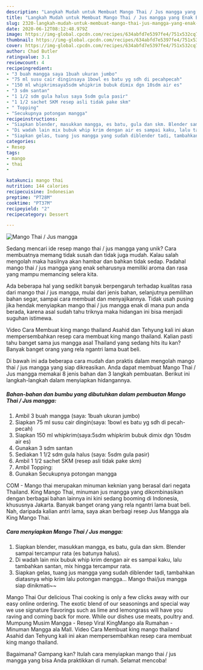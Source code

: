 ```yaml
---
description: "Langkah Mudah untuk Membuat Mango Thai / Jus mangga yang Enak Banget"
title: "Langkah Mudah untuk Membuat Mango Thai / Jus mangga yang Enak Banget"
slug: 2320-langkah-mudah-untuk-membuat-mango-thai-jus-mangga-yang-enak-banget
date: 2020-06-12T08:12:48.979Z
image: https://img-global.cpcdn.com/recipes/634abfd7e5397fe4/751x532cq70/mango-thai-jus-mangga-foto-resep-utama.jpg
thumbnail: https://img-global.cpcdn.com/recipes/634abfd7e5397fe4/751x532cq70/mango-thai-jus-mangga-foto-resep-utama.jpg
cover: https://img-global.cpcdn.com/recipes/634abfd7e5397fe4/751x532cq70/mango-thai-jus-mangga-foto-resep-utama.jpg
author: Chad Butler
ratingvalue: 3.1
reviewcount: 4
recipeingredient:
- "3 buah mangga saya 1buah ukuran jumbo"
- "75 ml susu cair dinginsaya 1bowl es batu yg sdh di pecahpecah"
- "150 ml whipkrimsaya5sdm whipkrim bubuk dimix dgn 10sdm air es"
- "3 sdm santan"
- "1 1/2 sdm gula halus saya 5sdm gula pasir"
- "1 1/2 sachet SKM resep asli tidak pake skm"
- " Topping"
- "Secukupnya potongan mangga"
recipeinstructions:
- "Siapkan blender, masukkan mangga, es batu, gula dan skm. Blender sampai tercampur rata (es batunya halus)."
- "Di wadah lain mix bubuk whip krim dengan air es sampai kaku, lalu tambahkan santan, mix hingga tercampur rata."
- "Siapkan gelas, tuang jus mangga yang sudah diblender tadi, tambahkan diatasnya whip krim lalu potongan mangga... Mango thai/jus mangga siap dinikmati~~"
categories:
- Resep
tags:
- mango
- thai
- 

katakunci: mango thai  
nutrition: 144 calories
recipecuisine: Indonesian
preptime: "PT28M"
cooktime: "PT37M"
recipeyield: "2"
recipecategory: Dessert

---
```



![Mango Thai / Jus mangga](https://img-global.cpcdn.com/recipes/634abfd7e5397fe4/751x532cq70/mango-thai-jus-mangga-foto-resep-utama.jpg)

Sedang mencari ide resep mango thai / jus mangga yang unik? Cara membuatnya memang tidak susah dan tidak juga mudah. Kalau salah mengolah maka hasilnya akan hambar dan bahkan tidak sedap. Padahal mango thai / jus mangga yang enak seharusnya memiliki aroma dan rasa yang mampu memancing selera kita.

Ada beberapa hal yang sedikit banyak berpengaruh terhadap kualitas rasa dari mango thai / jus mangga, mulai dari jenis bahan, selanjutnya pemilihan bahan segar, sampai cara membuat dan menyajikannya. Tidak usah pusing jika hendak menyiapkan mango thai / jus mangga enak di mana pun anda berada, karena asal sudah tahu triknya maka hidangan ini bisa menjadi suguhan istimewa.

Video Cara Membuat king mango thailand Asahid dan Tehyung kali ini akan mempersembahkan resep cara membuat king mango thailand. Kalian pasti tahu banget sama jus mangga asal Thailand yang sedang hits itu kan? Banyak banget orang yang rela ngantri lama buat beli.


Di bawah ini ada beberapa cara mudah dan praktis dalam mengolah mango thai / jus mangga yang siap dikreasikan. Anda dapat membuat Mango Thai / Jus mangga memakai 8 jenis bahan dan 3 langkah pembuatan. Berikut ini langkah-langkah dalam menyiapkan hidangannya.

<!--inarticleads1-->

##### Bahan-bahan dan bumbu yang dibutuhkan dalam pembuatan Mango Thai / Jus mangga:

1. Ambil 3 buah mangga (saya: 1buah ukuran jumbo)
1. Siapkan 75 ml susu cair dingin(saya: 1bowl es batu yg sdh di pecah-pecah)
1. Siapkan 150 ml whipkrim(saya:5sdm whipkrim bubuk dimix dgn 10sdm air es)
1. Gunakan 3 sdm santan
1. Sediakan 1 1/2 sdm gula halus (saya: 5sdm gula pasir)
1. Ambil 1 1/2 sachet SKM (resep asli tidak pake skm)
1. Ambil  Topping:
1. Gunakan Secukupnya potongan mangga


COM - Mango thai merupakan minuman keknian yang berasal dari negata Thailand. King Mango Thai, minuman jus mangga yang dikombinasikan dengan berbagai bahan lainnya ini kini sedang booming di Indonesia, khususnya Jakarta. Banyak banget orang yang rela ngantri lama buat beli. Nah, daripada kalian antri lama, saya akan berbagi resep Jus Mangga ala King Mango Thai. 

<!--inarticleads2-->

##### Cara menyiapkan Mango Thai / Jus mangga:

1. Siapkan blender, masukkan mangga, es batu, gula dan skm. Blender sampai tercampur rata (es batunya halus).
1. Di wadah lain mix bubuk whip krim dengan air es sampai kaku, lalu tambahkan santan, mix hingga tercampur rata.
1. Siapkan gelas, tuang jus mangga yang sudah diblender tadi, tambahkan diatasnya whip krim lalu potongan mangga... Mango thai/jus mangga siap dinikmati~~


Mango Thai Our delicious Thai cooking is only a few clicks away with our easy online ordering. The exotic blend of our seasonings and special way we use signature flavorings such as lime and lemongrass will have you raving and coming back for more. While our dishes use meats, poultry and. Mumpung Musim Mangga - Resep Viral KingMango ala Rumahan - Minuman Mangga ala Mall. Video Cara Membuat king mango thailand Asahid dan Tehyung kali ini akan mempersembahkan resep cara membuat king mango thailand. 

Bagaimana? Gampang kan? Itulah cara menyiapkan mango thai / jus mangga yang bisa Anda praktikkan di rumah. Selamat mencoba!
